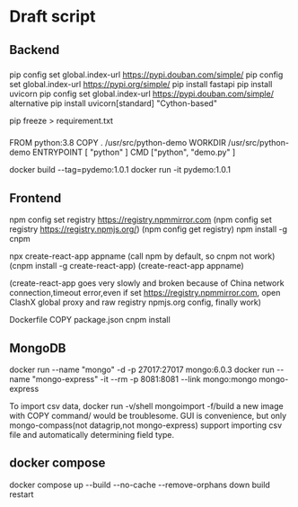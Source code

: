 Draft script
===

## Backend
### 
pip config set global.index-url https://pypi.douban.com/simple/ 
pip config set global.index-url https://pypi.org/simple/ 
pip install fastapi 
pip install uvicorn
pip config set global.index-url https://pypi.douban.com/simple/ 
alternative       pip install uvicorn[standard]      "Cython-based"

pip freeze > requirement.txt

### 
FROM python:3.8
COPY . /usr/src/python-demo
WORKDIR /usr/src/python-demo
ENTRYPOINT [ "python" ]
CMD ["python", "demo.py" ]

docker build --tag=pydemo:1.0.1
docker run -it pydemo:1.0.1


## Frontend
npm config set registry https://registry.npmmirror.com
(npm config set registry https://registry.npmjs.org/)
(npm config get registry)
npm install -g cnpm

npx create-react-app appname   (call npm by default, so cnpm not work)
(cnpm install -g create-react-app)
(create-react-app appname)

(create-react-app goes very slowly and broken because of China network connection,timeout error,even if set https://registry.npmmirror.com,
open ClashX global proxy and raw registry npmjs.org config, finally work)

Dockerfile
COPY package.json
cnpm install


## MongoDB
docker run --name "mongo" -d -p 27017:27017 mongo:6.0.3
docker run --name "mongo-express" -it --rm -p 8081:8081 --link mongo:mongo mongo-express

To import csv data, docker run -v/shell mongoimport -f/build a new image with COPY command/ would be troublesome.
 GUI is convenience, but only mongo-compass(not datagrip,not mongo-express) support importing csv file and automatically determining field type.


## docker compose
docker compose up --build --no-cache --remove-orphans
               down
               build <service1>
               restart <service1>
